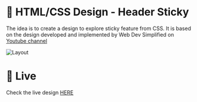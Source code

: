 # 🎨 HTML/CSS Design - Header Sticky

The idea is to create a design to explore sticky feature from CSS. It is based on the design developed and implemented by Web Dev Simplified on [Youtube channel](https://www.youtube.com/watch?v=NzjU1GmKosQ)


![Layout](presentation.gif)


# 🚀 Live

Check the live design [HERE](https://storage.googleapis.com/rfribeiro-css/sticky-design/index.html)